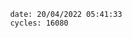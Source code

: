 

                date: 20/04/2022 05:41:33
                cycles: 16080

                         